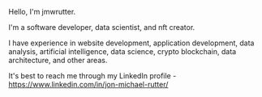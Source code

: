 Hello, I'm jmwrutter.

I'm a software developer, data scientist, and nft creator.

I have experience in website development, application development, data analysis, artificial intelligence, data science, crypto blockchain, data architecture, and other areas.

It's best to reach me through my LinkedIn profile - https://www.linkedin.com/in/jon-michael-rutter/
